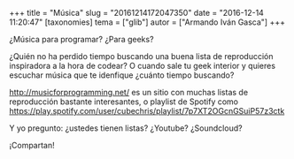 +++
title = "Música"
slug = "20161214172047350"
date = "2016-12-14 11:20:47"
[taxonomies]
tema = ["glib"]
autor = ["Armando Iván Gasca"]
+++

¿Música para programar? ¿Para geeks?

<!-- more -->
¿Quién no ha perdido tiempo buscando una buena lista de reproducción
inspiradora a la hora de codear? O cuando sale tu geek interior y
quieres escuchar música que te idenfique ¿cuánto tiempo buscando?

http://musicforprogramming.net/ es un sitio con muchas listas de
reproducción bastante interesantes, o playlist de Spotify como
https://play.spotify.com/user/cubechris/playlist/7p7XT2OGcnGSuiP57z3ctk

Y yo pregunto: ¿ustedes tienen listas? ¿Youtube? ¿Soundcloud?

¡Compartan!

